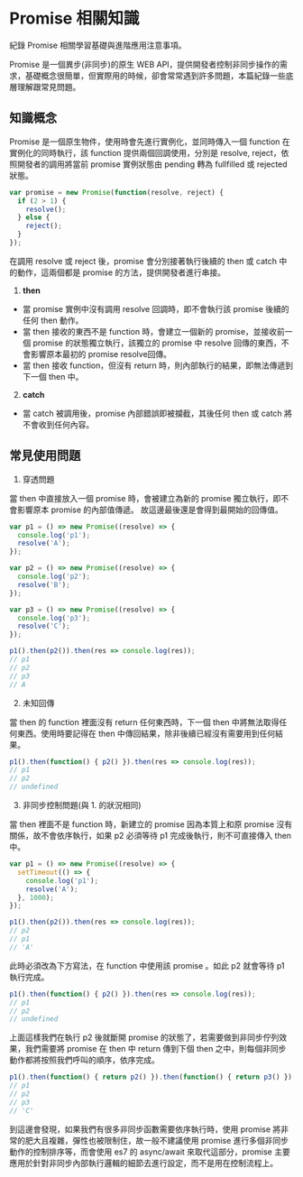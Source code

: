 # Promise 相關知識

紀錄 Promise 相關學習基礎與進階應用注意事項。

Promise 是一個異步(非同步)的原生 WEB API，提供開發者控制非同步操作的需求，基礎概念很簡單，但實際用的時候，卻會常常遇到許多問題，本篇紀錄一些底層理解跟常見問題。



## 知識概念

Promise 是一個原生物件，使用時會先進行實例化，並同時傳入一個 function 在實例化的同時執行，該 function 提供兩個回調使用，分別是 resolve, reject，依照開發者的調用將當前 promise 實例狀態由 pending 轉為 fullfilled 或 rejected 狀態。

```js
var promise = new Promise(function(resolve, reject) {
  if (2 > 1) {
    resolve();
  } else {
    reject();
  }
});
```

在調用 resolve 或 reject 後，promise 會分別接著執行後續的 then 或 catch 中的動作，這兩個都是 promise 的方法，提供開發者進行串接。

1. **then**

  - 當 promise 實例中沒有調用 resolve 回調時，即不會執行該 promise 後續的任何 then 動作。
  - 當 then 接收的東西不是 function 時，會建立一個新的 promise，並接收前一個 promise 的狀態獨立執行，該獨立的 promise 中 resolve 回傳的東西，不會影響原本最初的 promise resolve回傳。
  - 當 then 接收 function，但沒有 return 時，則內部執行的結果，即無法傳遞到下一個 then 中。

2. **catch**

  - 當 catch 被調用後，promise 內部錯誤即被攔截，其後任何 then 或 catch 將不會收到任何內容。



## 常見使用問題

1. 穿透問題

當 then 中直接放入一個 promise 時，會被建立為新的 promise 獨立執行，即不會影響原本 promise 的內部值傳遞。
故這邊最後還是會得到最開始的回傳值。

```js
var p1 = () => new Promise((resolve) => {
  console.log('p1');
  resolve('A');
});

var p2 = () => new Promise((resolve) => {
  console.log('p2');
  resolve('B');
});

var p3 = () => new Promise((resolve) => {
  console.log('p3');
  resolve('C');
});

p1().then(p2()).then(res => console.log(res));
// p1
// p2
// p3
// A
```

2. 未知回傳

當 then 的 function 裡面沒有 return 任何東西時，下一個 then 中將無法取得任何東西。使用時要記得在 then 中傳回結果，除非後續已經沒有需要用到任何結果。

```js
p1().then(function() { p2() }).then(res => console.log(res));
// p1
// p2
// undefined
```

3. 非同步控制問題(與 1. 的狀況相同)

當 then 裡面不是 function 時，新建立的 promise 因為本質上和原 promise 沒有關係，故不會依序執行，如果 p2 必須等待 p1 完成後執行，則不可直接傳入 then 中。

```js
var p1 = () => new Promise((resolve) => {
  setTimeout(() => {
    console.log('p1');
    resolve('A');
  }, 1000);
});

p1().then(p2()).then(res => console.log(res));
// p2
// p1
// 'A'
```

此時必須改為下方寫法，在 function 中使用該 promise 。如此 p2 就會等待 p1 執行完成。

```js
p1().then(function() { p2() }).then(res => console.log(res));
// p1
// p2
// undefined
```

上面這樣我們在執行 p2 後就斷開 promise 的狀態了，若需要做到非同步佇列效果，我們需要將 promise 在 then 中 return 傳到下個 then 之中，則每個非同步動作都將按照我們呼叫的順序，依序完成。

```js
p1().then(function() { return p2() }).then(function() { return p3() }).then(res => console.log(res));
// p1
// p2
// p3
// 'C'
```

到這邊會發現，如果我們有很多非同步函數需要依序執行時，使用 promise 將非常的肥大且複雜，彈性也被限制住，故一般不建議使用 promise 進行多個非同步動作的控制排序等，而會使用 es7 的 async/await 來取代這部分，promise 主要應用於針對非同步內部執行邏輯的細節去進行設定，而不是用在控制流程上。